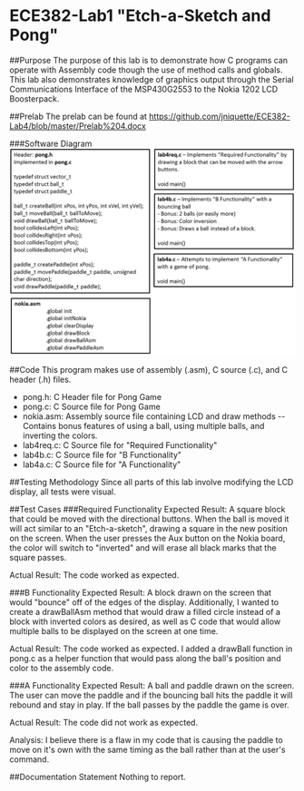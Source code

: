 ECE382-Lab1 "Etch-a-Sketch and Pong"
====================================

##Purpose
The purpose of this lab is to demonstrate how C programs can operate with Assembly code though the use of method calls and globals. This lab also demonstrates knowledge of graphics output through the Serial Communications Interface of the MSP430G2553 to the Nokia 1202 LCD Boosterpack.

##Prelab
The prelab can be found at https://github.com/jniquette/ECE382-Lab4/blob/master/Prelab%204.docx

###Software Diagram
![alt text](https://github.com/jniquette/ECE382-Lab4/blob/master/img/software%20diagram.png "Software Diagram")

##Code
This program makes use of assembly (.asm), C source (.c), and C header (.h) files.
- pong.h: C Header file for Pong Game
- pong.c: C Source file for Pong Game
- nokia.asm: Assembly source file containing LCD and draw methods
-- Contains bonus features of using a ball, using multiple balls, and inverting the colors.
- lab4req.c: C Source file for "Required Functionality"
- lab4b.c: C Source file for "B Functionality"
- lab4a.c: C Source file for "A Functionality"

##Testing Methodology
Since all parts of this lab involve modifying the LCD display, all tests were visual.

##Test Cases
###Required Functionality
Expected Result: A square block that could be moved with the directional buttons. When the ball is moved it will act similar to an "Etch-a-sketch", drawing a square in the new position on the screen. When the user presses the Aux button on the Nokia board, the color will switch to "inverted" and will erase all black marks that the square passes.

Actual Result: The code worked as expected.

###B Functionality
Expected Result: A block drawn on the screen that would "bounce" off of the edges of the display. Additionally, I wanted to create a drawBallAsm method that would draw a filled circle instead of a block with inverted colors as desired, as well as C code that would allow multiple balls to be displayed on the screen at one time.

Actual Result: The code worked as expected. I added a drawBall function in pong.c as a helper function that would pass along the ball's position and color to the assembly code.

###A Functionality
Expected Result: A ball and paddle drawn on the screen. The user can move the paddle and if the bouncing ball hits the paddle it will rebound and stay in play. If the ball passes by the paddle the game is over.

Actual Result: The code did not work as expected.

Analysis: I believe there is a flaw in my code that is causing the paddle to move on it's own with the same timing as the ball rather than at the user's command.

##Documentation Statement
Nothing to report.
